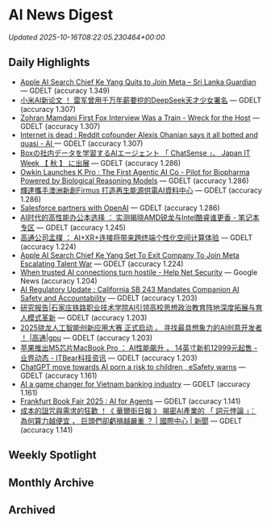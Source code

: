 # AI News Digest

_Updated 2025-10-16T08:22:05.230464+00:00_

## Daily Highlights

- [Apple AI Search Chief Ke Yang Quits to Join Meta – Sri Lanka Guardian](./daily/21e624750527e021.md) — GDELT (accuracy 1.349)
- [小米AI新论文 ！ 雷军曾用千万年薪要挖的DeepSeek天才少女署名](./daily/74cba120e588a424.md) — GDELT (accuracy 1.307)
- [Zohran Mamdani First Fox Interview Was a Train - Wreck for the Host](./daily/284af2424a8ffe5d.md) — GDELT (accuracy 1.307)
- [  Internet is dead : Reddit cofounder Alexis Ohanian says it all  botted  and  quasi - AI  ](./daily/08e0f4573f558a4d.md) — GDELT (accuracy 1.307)
- [Boxの社内データを学習するAIエージェント 「 ChatSense 」、 Japan IT Week 【 秋 】 に出展](./daily/76af7d569c8deb13.md) — GDELT (accuracy 1.286)
- [Owkin Launches K Pro : The First Agentic AI Co - Pilot for Biopharma Powered by Biological Reasoning Models](./daily/831c469d7853e7d5.md) — GDELT (accuracy 1.286)
- [輝達攜手澳洲新創Firmus 打造再生能源供電AI資料中心](./daily/f01ebf74970bf4df.md) — GDELT (accuracy 1.286)
- [Salesforce partners with OpenAI](./daily/95aeeff9047eb3e1.md) — GDELT (accuracy 1.286)
- [AI时代的高性能办公本选择 ： 实测揭晓AMD锐龙与Intel酷睿谁更香 - 笔记本专区](./daily/1e94893e6b442a89.md) — GDELT (accuracy 1.245)
- [高通公司孟樸 ： AI+XR+连接将带来跨终端个性化空间计算体验](./daily/931deb56bcc37db9.md) — GDELT (accuracy 1.224)
- [Apple AI Search Chief Ke Yang Set To Exit Company To Join Meta Escalating Talent War](./daily/9fbfacf498cb81fa.md) — GDELT (accuracy 1.224)
- [When trusted AI connections turn hostile - Help Net Security](./daily/e31da1a5ac71ccd4.md) — Google News (accuracy 1.204)
- [AI Regulatory Update : California SB 243 Mandates Companion AI Safety and Accountability](./daily/dceafd1bcb79d980.md) — GDELT (accuracy 1.203)
- [研究报告|石家庄铁路职业技术学院AI引领高校思想政治教育阵地深度拓展与育人模式革新](./daily/398dd953f7280ebf.md) — GDELT (accuracy 1.203)
- [  2025骁龙人工智能创新应用大赛  正式启动 ， 寻找最具想象力的AI创意开发者 ！ |高通|gpu](./daily/3f96b82731034819.md) — GDELT (accuracy 1.203)
- [苹果推出M5芯片MacBook Pro ： AI性能飙升 ， 14英寸新机12999元起售 - 业界动态 - ITBear科技资讯](./daily/e712d0b7fb4233e2.md) — GDELT (accuracy 1.203)
- [ChatGPT move towards AI porn a risk to children , eSafety warns](./daily/11e31f1e19cfa612.md) — GDELT (accuracy 1.161)
- [AI a game changer for Vietnam banking industry](./daily/e179e5ad0b760cdd.md) — GDELT (accuracy 1.161)
- [Frankfurt Book Fair 2025 : AI for Agents](./daily/adf359e274d236cc.md) — GDELT (accuracy 1.141)
- [成本的詛咒與需求的狂歡 ！《 華爾街日報 》 揭密AI產業的 「 詞元悖論 」： 為何算力越便宜 ， 巨頭們卻虧損越嚴重 ？ | 國際中心 | 新聞](./daily/0a4f75a8a9c92333.md) — GDELT (accuracy 1.141)

## Weekly Spotlight


## Monthly Archive


## Archived
